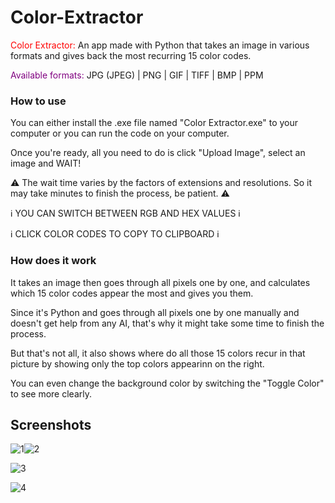 # Color-Extractor

<span style="color: red;">Color Extractor:</span> An app made with Python that takes an image in various formats and gives back the most recurring 15 color codes.

<span style="color: purple;">Available formats:</span> JPG (JPEG) | PNG | GIF | TIFF | BMP | PPM

### How to use
You can either install the .exe file named "Color Extractor.exe" to your computer or you can run the code on your computer.

Once you're ready, all you need to do is click "Upload Image", select an image and WAIT!

⚠️ The wait time varies by the factors of extensions and resolutions. So it may take minutes to finish the process, be patient. ⚠️

ℹ️ YOU CAN SWITCH BETWEEN RGB AND HEX VALUES ℹ️

ℹ️ CLICK COLOR CODES TO COPY TO CLIPBOARD ℹ️

### How does it work
It takes an image then goes through all pixels one by one, and calculates which 15 color codes appear the most and gives you them.

Since it's Python and goes through all pixels one by one manually and doesn't get help from any AI, that's why it might take some time to finish the process.

But that's not all, it also shows where do all those 15 colors recur in that picture by showing only the top colors appearinn on the right.

You can even change the background color by switching the "Toggle Color" to see more clearly.

## Screenshots

![1](https://github.com/duruburak/Color-Extractor/assets/100048974/9b7e892b-7e0a-4e5f-93dd-f52527067b84)![2](https://github.com/duruburak/Color-Extractor/assets/100048974/6ae76b4a-823e-48a8-aebe-49bcb98f4bf2)

![3](https://github.com/duruburak/Color-Extractor/assets/100048974/48b46046-b358-4af3-8958-ebaaf5dfa0ea)

![4](https://github.com/duruburak/Color-Extractor/assets/100048974/4e95d935-6d09-4ce3-8d10-31b932519770)
